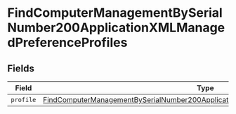 # FindComputerManagementBySerialNumber200ApplicationXMLManagedPreferenceProfiles


## Fields

| Field                                                                                                                                                                                                     | Type                                                                                                                                                                                                      | Required                                                                                                                                                                                                  | Description                                                                                                                                                                                               |
| --------------------------------------------------------------------------------------------------------------------------------------------------------------------------------------------------------- | --------------------------------------------------------------------------------------------------------------------------------------------------------------------------------------------------------- | --------------------------------------------------------------------------------------------------------------------------------------------------------------------------------------------------------- | --------------------------------------------------------------------------------------------------------------------------------------------------------------------------------------------------------- |
| `profile`                                                                                                                                                                                                 | [FindComputerManagementBySerialNumber200ApplicationXMLManagedPreferenceProfilesProfile](../../models/operations/findcomputermanagementbyserialnumber200applicationxmlmanagedpreferenceprofilesprofile.md) | :heavy_minus_sign:                                                                                                                                                                                        | N/A                                                                                                                                                                                                       |